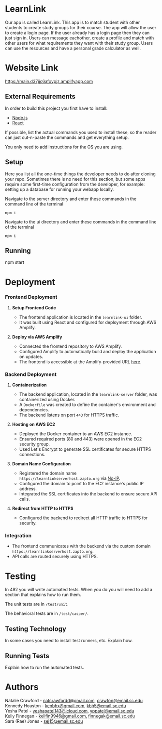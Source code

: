 # LearnLink
Our app is called LearnLink. This app is to match student with other students
to create study groups for their course. The app will allow the user to create a login page. 
If the user already has a login page then they can just sign in.
Users can message eachother, create a profile and match with other users for what requirements they want with their study group. 
Users can use the resources and have a personal grade calculator as well.

# Website Link
https://main.d37jjc6afovpjz.amplifyapp.com


## External Requirements

In order to build this project you first have to install:

-   [Node.js](https://nodejs.org/en/)
-   [React](https://github.com/facebook/create-react-app)

If possible, list the actual commands you used to install these, so the reader
can just cut-n-paste the commands and get everything setup.

You only need to add instructions for the OS you are using.

## Setup


Here you list all the one-time things the developer needs to do after cloning
your repo. Sometimes there is no need for this section, but some apps require
some first-time configuration from the developer, for example: setting up a
database for running your webapp locally.

Navigate to the server directory and enter these commands in the command line of the terminal
```
npm i
```

Navigate to the ui directory and enter these commands in the command line of the terminal
```
npm i
```

## Running

npm start

# Deployment

### **Frontend Deployment**
1. **Setup Frontend Code**  
   - The frontend application is located in the `learnlink-ui` folder.  
   - It was built using React and configured for deployment through AWS Amplify.

2. **Deploy via AWS Amplify**  
   - Connected the frontend repository to AWS Amplify.  
   - Configured Amplify to automatically build and deploy the application on updates.  
   - The frontend is accessible at the Amplify-provided URL [here](https://main.d37jjc6afovpjz.amplifyapp.com).


### **Backend Deployment**
1. **Containerization**  
   - The backend application, located in the `learnlink-server` folder, was containerized using Docker.  
   - A `Dockerfile` was created to define the container's environment and dependencies.  
   - The backend listens on port `443` for HTTPS traffic.

2. **Hosting on AWS EC2**  
   - Deployed the Docker container to an AWS EC2 instance.  
   - Ensured required ports (80 and 443) were opened in the EC2 security group.  
   - Used Let's Encrypt to generate SSL certificates for secure HTTPS connections.

3. **Domain Name Configuration**  
   - Registered the domain name `https://learnlinkserverhost.zapto.org` via [No-IP](https://www.noip.com).  
   - Configured the domain to point to the EC2 instance's public IP address.  
   - Integrated the SSL certificates into the backend to ensure secure API calls.

4. **Redirect from HTTP to HTTPS**  
   - Configured the backend to redirect all HTTP traffic to HTTPS for security.


### **Integration**  
- The frontend communicates with the backend via the custom domain `https://learnlinkserverhost.zapto.org`.  
- API calls are routed securely using HTTPS.

# Testing

In 492 you will write automated tests. When you do you will need to add a
section that explains how to run them.

The unit tests are in `/test/unit`.

The behavioral tests are in `/test/casper/`.

## Testing Technology

In some cases you need to install test runners, etc. Explain how.

## Running Tests

Explain how to run the automated tests.

# Authors

Natalie Crawford - natcrawfordd@gmail.com, crawfon@email.sc.edu \
Kennedy Houston - kenbhx@gmail.com, kbh5@email.sc.edu \
Yesha Patel - yeshapatel143@icloud.com, yppatel@email.sc.edu \
Kelly Finnegan - kellfin9946@gmail.com, finnegak@email.sc.edu \
Sara (Rae) Jones - sej15@email.sc.edu
